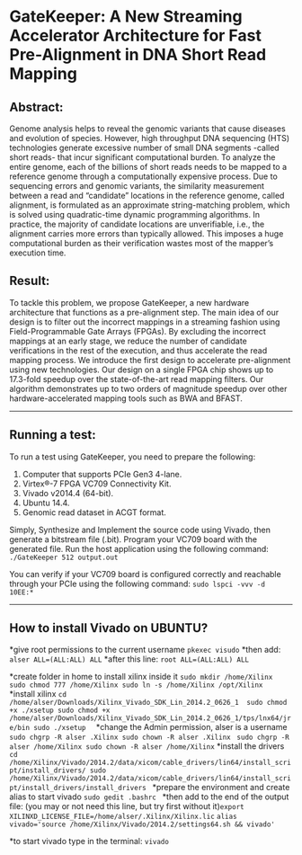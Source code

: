 # **GateKeeper: A New Streaming Accelerator Architecture for Fast Pre-Alignment in DNA Short Read Mapping**

## Abstract:
Genome analysis helps to reveal the genomic variants that cause diseases and evolution of species. However, high throughput DNA sequencing (HTS) technologies generate excessive number of small DNA segments -called short reads- that incur significant computational burden. To analyze the entire genome, each of the billions of short reads needs to be mapped to a reference genome through a computationally expensive process. Due to sequencing errors and genomic variants, the similarity measurement between a read and “candidate” locations in the reference genome, called alignment, is formulated as an approximate string-matching problem, which is solved using quadratic-time dynamic programming algorithms. In practice, the majority of candidate locations are unverifiable, i.e., the alignment carries more errors than typically allowed. This imposes a huge computational burden as their verification wastes most of the mapper’s execution time. 
## Result:
To tackle this problem, we propose GateKeeper, a new hardware architecture that functions as a pre-alignment step. The main idea of our design is to filter out the incorrect mappings in a streaming fashion using Field-Programmable Gate Arrays (FPGAs). By excluding the incorrect mappings at an early stage, we reduce the number of candidate verifications in the rest of the execution, and thus accelerate the read mapping process. We introduce the first design to accelerate pre-alignment using new technologies. Our design on a single FPGA chip shows up to 17.3-fold speedup over the state-of-the-art read mapping filters. Our algorithm demonstrates up to two orders of magnitude speedup over other hardware-accelerated mapping tools such as BWA and BFAST.


***

## Running a test:
To run a test using GateKeeper, you need to prepare the following:
1. Computer that supports PCIe Gen3 4-lane.
2. Virtex®-7 FPGA VC709 Connectivity Kit.
3. Vivado v2014.4 (64-bit).
4. Ubuntu 14.4.
5. Genomic read dataset in ACGT format.

Simply, Synthesize and Implement the source code using Vivado, then generate a bitstream file (.bit). Program your VC709 board with the generated file. Run the host application using the following command:
`
./GateKeeper 512 output.out
`

You can verify if your VC709 board is configured correctly and reachable through your PCIe using the following command:
`
sudo lspci -vvv -d 10EE:*
`


***

## How to install Vivado on UBUNTU?
*give root permissions to the current username
`pkexec visudo`
*then add: 
`alser ALL=(ALL:ALL) ALL`
*after this line: `root ALL=(ALL:ALL) ALL`

*create folder in home to install xilinx inside it
`sudo mkdir /home/Xilinx
sudo chmod 777 /home/Xilinx
sudo ln -s /home/Xilinx /opt/Xilinx
`
*install xilinx
`cd /home/alser/Downloads/Xilinx_Vivado_SDK_Lin_2014.2_0626_1 
sudo chmod +x ./xsetup
sudo chmod +x /home/alser/Downloads/Xilinx_Vivado_SDK_Lin_2014.2_0626_1/tps/lnx64/jre/bin
sudo ./xsetup 
`
*change the Admin permission, alser is a username
`sudo chgrp -R alser .Xilinx
sudo chown -R alser .Xilinx
`
`
sudo chgrp -R alser /home/Xilinx
sudo chown -R alser /home/Xilinx
`
*install the drivers
`cd /home/Xilinx/Vivado/2014.2/data/xicom/cable_drivers/lin64/install_script/install_drivers/
sudo /home/Xilinx/Vivado/2014.2/data/xicom/cable_drivers/lin64/install_script/install_drivers/install_drivers
`
*prepare the environment and create alias to start vivado
`sudo gedit .bashrc
`
*then add to the end of the output file:
(you may or not need this line, but try first without it)`export XILINXD_LICENSE_FILE=/home/alser/.Xilinx/Xilinx.lic`
`alias vivado='source /home/Xilinx/Vivado/2014.2/settings64.sh && vivado'`

*to start vivado type in the terminal: 
`vivado
`
